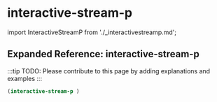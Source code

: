 # interactive-stream-p

import InteractiveStreamP from './_interactivestreamp.md';

<InteractiveStreamP />

## Expanded Reference: interactive-stream-p

:::tip
TODO: Please contribute to this page by adding explanations and examples
:::

```lisp
(interactive-stream-p )
```
